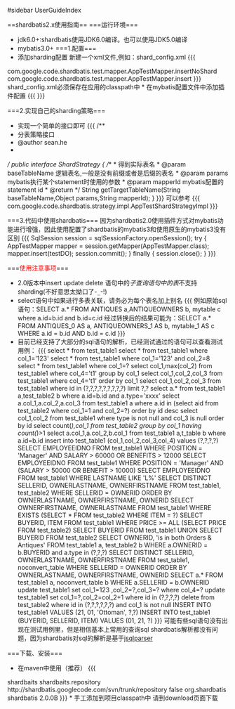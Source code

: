 #sidebar UserGuideIndex

==shardbatis2.x使用指南==
===运行环境===
 * jdk6.0+:shardbatis使用JDK6.0编译。也可以使用JDK5.0编译
 * mybatis3.0+
===1.配置===
 * 添加sharding配置
新建一个xml文件,例如：shard_config.xml
{{{
<?xml version="1.0" encoding="UTF-8"?>
<!DOCTYPE shardingConfig PUBLIC "-//shardbatis.googlecode.com//DTD Shardbatis 2.0//EN"
  "http://shardbatis.googlecode.com/dtd/shardbatis-config.dtd">
<shardingConfig>
	<!--
		ignoreList可选配置
		ignoreList配置的mapperId会被分表参加忽略解析,不会对sql进行修改
	-->
	<ignoreList>
		<value>com.google.code.shardbatis.test.mapper.AppTestMapper.insertNoShard</value>
	</ignoreList>
	<!-- 
		parseList可选配置
		如果配置了parseList,只有在parseList范围内并且不再ignoreList内的sql才会被解析和修改
	-->
	<parseList>
		<value>com.google.code.shardbatis.test.mapper.AppTestMapper.insert</value>
	</parseList>
	<!-- 
		配置分表策略
	-->
	<strategy tableName="APP_TEST" strategyClass="com.google.code.shardbatis.strategy.impl.AppTestShardStrategyImpl"/>      
</shardingConfig>
}}}
shard_config.xml必须保存在应用的classpath中
 * 在mybatis配置文件中添加插件配置
{{{
<plugins>
	<plugin interceptor="com.google.code.shardbatis.plugin.ShardPlugin">
		<property name="shardingConfig" value="shard_config.xml"/>
	</plugin>
</plugins> 
}}}

===2.实现自己的sharding策略===
 * 实现一个简单的接口即可
{{{
/**
 * 分表策略接口
 * @author sean.he
 *
 */
public interface ShardStrategy {
	/**
	 * 得到实际表名
	 * @param baseTableName 逻辑表名,一般是没有前缀或者是后缀的表名
	 * @param params mybatis执行某个statement时使用的参数
	 * @param mapperId mybatis配置的statement id
	 * @return
	 */
	String getTargetTableName(String baseTableName,Object params,String mapperId);
}
}}}
 可以参考
{{{
com.google.code.shardbatis.strategy.impl.AppTestShardStrategyImpl
}}}

===3.代码中使用shardbatis===
因为shardbatis2.0使用插件方式对mybatis功能进行增强，因此使用配置了shardbatis的mybatis3和使用原生的mybatis3没有区别
{{{
SqlSession session = sqlSessionFactory.openSession();
try {
	AppTestMapper mapper = session.getMapper(AppTestMapper.class);
  mapper.insert(testDO);
	session.commit();
} finally {
	session.close();
}
}}}

===<font color="red">使用注意事项</font>===
 * 2.0版本中insert update delete 语句中的*子查询语句中的表*不支持sharding(不好意思太拗口了-`_`-!)
 * select语句中如果进行多表关联，请务必为每个表名加上别名
{{{
例如原始sql语句：SELECT a.* FROM ANTIQUES a,ANTIQUEOWNERS b, mytable c where a.id=b.id and b.id=c.id
经过转换后的结果可能为：SELECT a.* FROM ANTIQUES_0 AS a, ANTIQUEOWNERS_1 AS b, mytable_1 AS c WHERE a.id = b.id AND b.id = c.id
}}}
 * 目前已经支持了大部分的sql语句的解析，已经测试通过的语句可以查看测试用例：
{{{
select * from test_table1
select * from test_table1 where col_1='123'
select * from test_table1 where col_1='123' and col_2=8
select * from test_table1 where col_1=?
select col_1,max(col_2) from test_table1 where col_4='t1' group by col_1
select col_1,col_2,col_3 from test_table1 where col_4='t1' order by col_1
select col_1,col_2,col_3 from test_table1 where id in (?,?,?,?,?,?,?,?,?) limit ?,?
select a.*  from test_table1 a,test_table2 b where a.id=b.id and a.type='xxxx'
select a.col_1,a.col_2,a.col_3 from test_table1 a where a.id in (select aid from test_table2 where col_1=1 and col_2=?) order by id desc
select col_1,col_2 from test_table1 where type is not null and col_3 is null order by id
select count(*),col_1 from test_table2 group by col_1 having count(*)>1
select a.col_1,a.col_2,b.col_1 from test_table1 a,t_table b where a.id=b.id
insert into test_table1 (col_1,col_2,col_3,col_4) values (?,?,?,?)
SELECT EMPLOYEEIDNO FROM test_table1 WHERE POSITION = 'Manager' AND SALARY > 60000 OR BENEFITS > 12000
SELECT EMPLOYEEIDNO FROM test_table1 WHERE POSITION = 'Manager' AND (SALARY > 50000 OR BENEFIT > 10000)
SELECT EMPLOYEEIDNO FROM test_table1 WHERE LASTNAME LIKE 'L%'
SELECT DISTINCT SELLERID, OWNERLASTNAME, OWNERFIRSTNAME FROM test_table1, test_table2 WHERE SELLERID = OWNERID ORDER BY OWNERLASTNAME, OWNERFIRSTNAME, OWNERID
SELECT OWNERFIRSTNAME, OWNERLASTNAME FROM test_table1 WHERE EXISTS (SELECT * FROM test_table2 WHERE ITEM = ?)
SELECT BUYERID, ITEM FROM test_table1 WHERE PRICE >= ALL (SELECT PRICE FROM test_table2)
SELECT BUYERID FROM test_table1 UNION SELECT BUYERID FROM test_table2
SELECT OWNERID, 'is in both Orders & Antiques' FROM test_table1 a, test_table2 b WHERE a.OWNERID = b.BUYERID and a.type in (?,?,?)
SELECT DISTINCT SELLERID, OWNERLASTNAME, OWNERFIRSTNAME FROM test_table1, noconvert_table WHERE SELLERID = OWNERID ORDER BY OWNERLASTNAME, OWNERFIRSTNAME, OWNERID
SELECT a.* FROM test_table1 a, noconvert_table b WHERE a.SELLERID = b.OWNERID 
update test_table1 set col_1=123 ,col_2=?,col_3=? where col_4=?
update test_table1 set col_1=?,col_2=col_2+1 where id in (?,?,?,?)
delete from test_table2 where id in (?,?,?,?,?,?) and col_1 is not null
INSERT INTO test_table1 VALUES (21, 01, 'Ottoman', ?,?)
INSERT INTO test_table1 (BUYERID, SELLERID, ITEM) VALUES (01, 21, ?)
}}}
 可能有些sql语句没有出现在测试用例里，但是相信基本上常用的查询sql shardbatis解析都没有问题，因为shardbatis对sql的解析是基于<a target="_blank" href="http://jsqlparser.sourceforge.net/">jsqlparser</a>

===下载、安装===
 * 在maven中使用（推荐）
{{{
<!-- 新增远程仓库设置 -->
<repository>
	<id>shardbaits</id>
	<name>shardbaits repository</name>
	<url>http://shardbatis.googlecode.com/svn/trunk/repository</url>
	<snapshots>
		<enabled>false</enabled>
	</snapshots>
</repository>

<!-- 声明依赖 -->
<dependency>
	<groupId>org.shardbatis</groupId>
	<artifactId>shardbatis</artifactId>
	<version>2.0.0B</version>
</dependency>
}}}
 * 手工添加到项目classpath中
请到download页面下载
